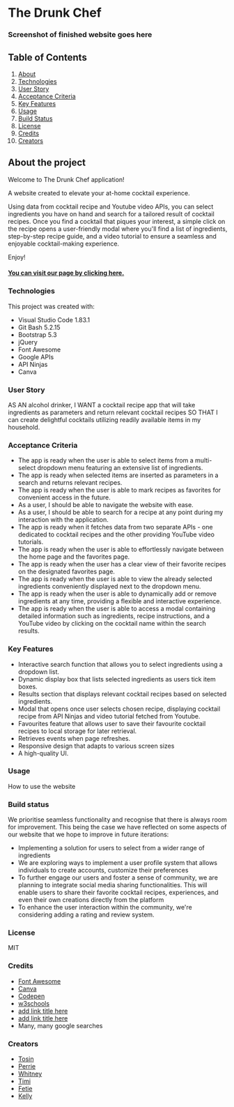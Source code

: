 # The Drunk Chef

### Screenshot of finished website goes here

## Table of Contents
1. [About](#about-the-project)
2. [Technologies](#technologies)
3. [User Story](#user-story)
4. [Acceptance Criteria](#acceptance-criteria)
5. [Key Features](#key-features)
6. [Usage](#usage)
7. [Build Status](#build-status)
8. [License](#license)
9. [Credits](#credits)
10. [Creators](#creators)

## About the project

Welcome to The Drunk Chef application!

A website created to elevate your at-home cocktail experience. 

Using data from cocktail recipe and Youtube video APIs, you can select ingredients you have on hand and search for a tailored result of cocktail recipes. Once you find a cocktail that piques your interest, a simple click on the recipe opens a user-friendly modal where you'll find a list of ingredients, step-by-step recipe guide, and a video tutorial to ensure a seamless and enjoyable cocktail-making experience. 
 
 Enjoy!

#### [You can visit our page by clicking here.](https://redpez.github.io/The-Drunk-Chef-App/)

### Technologies
This project was created with:

- Visual Studio Code 1.83.1
- Git Bash 5.2.15
- Bootstrap 5.3
- jQuery
- Font Awesome
- Google APIs
- API Ninjas 
- Canva

### User Story
AS AN alcohol drinker, I WANT a cocktail recipe app that will take ingredients as parameters and return relevant cocktail recipes SO THAT I can create delightful cocktails utilizing readily available items in my household.

### Acceptance Criteria 
- The app is ready when the user is able to select items from a multi-select dropdown menu featuring an extensive list of ingredients.
- The app is ready when selected items are inserted as parameters in a search and returns relevant recipes.
- The app is ready when the user is able to mark recipes as favorites for convenient access in the future.
- As a user, I should be able to navigate the website with ease. 
- As a user, I should be able to search for a recipe at any point during my interaction with the application.
- The app is ready when it fetches data from two separate APIs - one dedicated to cocktail recipes and the other providing YouTube video tutorials.
- The app is ready when the user is able to effortlessly navigate between the home page and the favorites page.
- The app is ready when the user has a clear view of their favorite recipes on the designated favorites page.
- The app is ready when the user is able to view the already selected ingredients conveniently displayed next to the dropdown menu.
- The app is ready when the user is able to dynamically add or remove ingredients at any time, providing a flexible and interactive experience.
- The app is ready when the user is able to access a modal containing detailed information such as ingredients, recipe instructions, and a YouTube video by clicking on the cocktail name within the search results.

### Key Features
- Interactive search function that allows you to select ingredients using a dropdown list.
- Dynamic display box that lists selected ingredients as users tick item boxes.
- Results section that displays relevant cocktail recipes based on selected ingredients.
- Modal that opens once user selects chosen recipe, displaying cocktail recipe from API  Ninjas and video tutorial fetched from Youtube.
- Favourites feature that allows user to save their favourite cocktail recipes to local storage for later retrieval.
- Retrieves events when page refreshes.
- Responsive design that adapts to various screen sizes
- A high-quality UI.

### Usage 
How to use the website


### Build status
We prioritise seamless functionality and recognise that there is always room for improvement. This being the case we have reflected on some aspects of our website that we hope to improve in future iterations: 
- Implementing a solution for users to select from a wider range of ingredients
- We are exploring ways to implement a user profile system that allows individuals to create accounts, customize their preferences
- To further engage our users and foster a sense of community, we are planning to integrate social media sharing functionalities. This will enable users to share their favorite cocktail recipes, experiences, and even their own creations directly from the platform
- To enhance the user interaction within the community, we're considering adding a rating and review system. 

  
### License 
MIT

### Credits 
- [Font Awesome](https://fontawesome.com/)
- [Canva](https://canva.com/)
- [Codepen](https://codepen.io/)
- [w3schools](https://www.w3schools.com/)
- [add link title here](#addlinkhere)
- [add link title here](#addlinkhere)
- Many, many google searches

### Creators
- [Tosin](https://github.com/tosin1691)
- [Perrie](https://github.com/RedPez)
- [Whitney](https://github.com/Whit-Williams)
- [Timi](https://github.com/Timiwesky)
- [Fetie](https://github.com/fetieh)
- [Kelly](https://github.com/nijiti)
